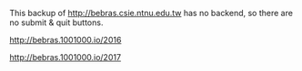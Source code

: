 This backup of http://bebras.csie.ntnu.edu.tw has no backend, so there are no submit & quit buttons.

http://bebras.1001000.io/2016

http://bebras.1001000.io/2017